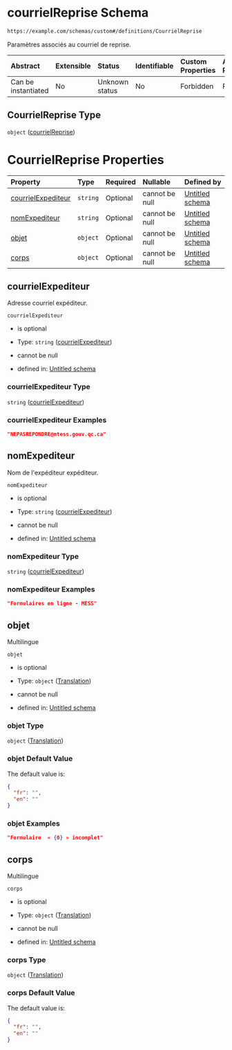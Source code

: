 # courrielReprise Schema

```txt
https://example.com/schemas/custom#/definitions/CourrielReprise
```

Paramètres associés au courriel de reprise.

| Abstract            | Extensible | Status         | Identifiable | Custom Properties | Additional Properties | Access Restrictions | Defined In                                                                   |
| :------------------ | :--------- | :------------- | :----------- | :---------------- | :-------------------- | :------------------ | :--------------------------------------------------------------------------- |
| Can be instantiated | No         | Unknown status | No           | Forbidden         | Forbidden             | none                | [FRW.form.schema.json\*](../out/FRW.form.schema.json "open original schema") |

## CourrielReprise Type

`object` ([courrielReprise](frw-definitions-courrielreprise.md))

# CourrielReprise Properties

| Property                                  | Type     | Required | Nullable       | Defined by                                                                                                                                                                          |
| :---------------------------------------- | :------- | :------- | :------------- | :---------------------------------------------------------------------------------------------------------------------------------------------------------------------------------- |
| [courrielExpediteur](#courrielexpediteur) | `string` | Optional | cannot be null | [Untitled schema](frw-definitions-courrielreprise-properties-courrielexpediteur.md "https://example.com/schemas/custom#/definitions/CourrielReprise/properties/courrielExpediteur") |
| [nomExpediteur](#nomexpediteur)           | `string` | Optional | cannot be null | [Untitled schema](frw-definitions-courrielreprise-properties-courrielexpediteur-1.md "https://example.com/schemas/custom#/definitions/CourrielReprise/properties/nomExpediteur")    |
| [objet](#objet)                           | `object` | Optional | cannot be null | [Untitled schema](frw-definitions-translation.md "https://example.com/schemas/custom#/definitions/CourrielReprise/properties/objet")                                                |
| [corps](#corps)                           | `object` | Optional | cannot be null | [Untitled schema](frw-definitions-translation.md "https://example.com/schemas/custom#/definitions/CourrielReprise/properties/corps")                                                |

## courrielExpediteur

Adresse courriel expéditeur.

`courrielExpediteur`

*   is optional

*   Type: `string` ([courrielExpediteur](frw-definitions-courrielreprise-properties-courrielexpediteur.md))

*   cannot be null

*   defined in: [Untitled schema](frw-definitions-courrielreprise-properties-courrielexpediteur.md "https://example.com/schemas/custom#/definitions/CourrielReprise/properties/courrielExpediteur")

### courrielExpediteur Type

`string` ([courrielExpediteur](frw-definitions-courrielreprise-properties-courrielexpediteur.md))

### courrielExpediteur Examples

```json
"NEPASREPONDRE@mtess.gouv.qc.ca"
```

## nomExpediteur

Nom de l'expéditeur expéditeur.

`nomExpediteur`

*   is optional

*   Type: `string` ([courrielExpediteur](frw-definitions-courrielreprise-properties-courrielexpediteur-1.md))

*   cannot be null

*   defined in: [Untitled schema](frw-definitions-courrielreprise-properties-courrielexpediteur-1.md "https://example.com/schemas/custom#/definitions/CourrielReprise/properties/nomExpediteur")

### nomExpediteur Type

`string` ([courrielExpediteur](frw-definitions-courrielreprise-properties-courrielexpediteur-1.md))

### nomExpediteur Examples

```json
"Formulaires en ligne - MESS"
```

## objet

Multilingue

`objet`

*   is optional

*   Type: `object` ([Translation](frw-definitions-translation.md))

*   cannot be null

*   defined in: [Untitled schema](frw-definitions-translation.md "https://example.com/schemas/custom#/definitions/CourrielReprise/properties/objet")

### objet Type

`object` ([Translation](frw-definitions-translation.md))

### objet Default Value

The default value is:

```json
{
  "fr": "",
  "en": ""
}
```

### objet Examples

```json
"Formulaire  « {0} » incomplet"
```

## corps

Multilingue

`corps`

*   is optional

*   Type: `object` ([Translation](frw-definitions-translation.md))

*   cannot be null

*   defined in: [Untitled schema](frw-definitions-translation.md "https://example.com/schemas/custom#/definitions/CourrielReprise/properties/corps")

### corps Type

`object` ([Translation](frw-definitions-translation.md))

### corps Default Value

The default value is:

```json
{
  "fr": "",
  "en": ""
}
```

